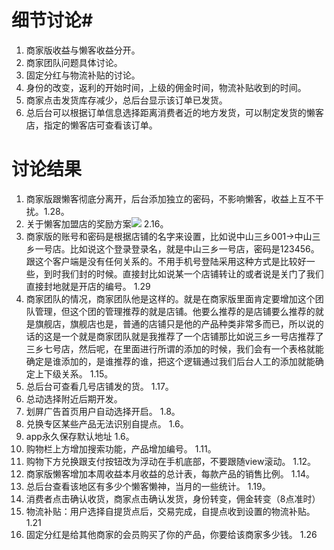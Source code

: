 # 细节讨论#
1. 商家版收益与懒客收益分开。
2. 商家团队问题具体讨论。
3. 固定分红与物流补贴的讨论。
4. 身份的改变，返利的开始时间，上级的佣金时间，物流补贴收到的时间。
5. 商家点击发货库存减少，总后台显示该订单已发货。
6. 总后台可以根据订单信息选择距离消费者近的地方发货，可以制定发货的懒客店，指定的懒客店可查看该订单。



# 讨论结果 #

1. 商家版跟懒客彻底分离开，后台添加独立的密码，不影响懒客，收益上互不干扰。1.28。
2. 关于懒客加盟店的奖励方案![](http://img4.duitang.com/uploads/item/201601/05/20160105100457_k2W3d.jpeg)   2.16。
3. 商家版的账号和密码是根据店铺的名字来设置，比如说中山三乡001->中山三乡一号店。比如说这个登录登录名，就是中山三乡一号店，密码是123456。跟这个客户端是没有任何关系的。不用手机号登陆采用这种方式是比较好一些，到时我们封的时候。直接封比如说某一个店铺转让的或者说是关门了我们直接封地就是开店的编号。 1.29
4. 商家团队的情况，商家团队他是这样的。就是在商家版里面肯定要增加这个团队管理，但这个团的管理推荐的就是店铺。他要么推荐的是店铺要么推荐的就是旗舰店，旗舰店也是，普通的店铺只是他的产品种类非常多而已，所以说的话的这是一个就是商家团队就是我推荐了一个店铺那比如说三乡一号店推荐了三乡七号店，然后呢，在里面进行所谓的添加的时候，我们会有一个表格就能确定是谁添加的，是谁推荐的谁，把这个逻辑通过我们后台人工的添加就能确定上下级关系。 1.15。
5. 总后台可查看几号店铺发的货。   1.17。
6. 总动选择附近后期开发。        
7. 划屏广告首页用户自动选择开启。  1.8。
8. 兑换专区某些产品无法识别自提点。  1.6。
9. app永久保存默认地址                 1.6。
10. 购物栏上方增加搜索功能，产品增加编号。  1.11。
11. 购物下方兑换跟支付按钮改为浮动在手机底部，不要跟随view滚动。 1.12。
12. 商家版懒客增加本周收益本月收益的总计表，每款产品的销售比例。  1.14。
13. 总后台查看该地区有多少个懒客懒神，当月的一些统计。   1.19。
14. 消费者点击确认收货，商家点击确认发货，身份转变，佣金转变（8点准时）  
15. 物流补贴：用户选择自提货点后，交易完成，自提点收到设置的物流补贴。  1.21
16. 固定分红是给其他商家的会员购买了你的产品，你要给该商家多少钱。    1.26



